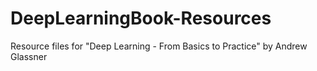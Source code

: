 # DeepLearningBook-Resources
Resource files for "Deep Learning - From Basics to Practice" by Andrew Glassner
